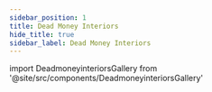 ```yaml
---
sidebar_position: 1
title: Dead Money Interiors
hide_title: true
sidebar_label: Dead Money Interiors
---
```


import DeadmoneyinteriorsGallery from '@site/src/components/DeadmoneyinteriorsGallery'

<DeadmoneyinteriorsGallery />

